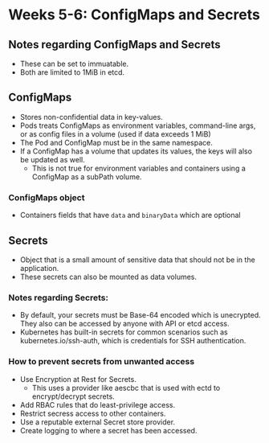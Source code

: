 # Weeks 5-6: **ConfigMaps and Secrets**

## Notes regarding ConfigMaps and Secrets

* These can be set to immuatable.
* Both are limited to 1MiB in etcd.

## ConfigMaps

* Stores non-confidential data in key-values.
* Pods treats ConfigMaps as environment variables, command-line args, or as config files in a volume (used if data exceeds 1 MiB)
* The Pod and ConfigMap must be in the same namespace.
* If a ConfigMap has a volume that updates its values, the keys will also be updated as well.
  * This is not true for environment variables and containers using a ConfigMap as a subPath volume.

### ConfigMaps object

* Containers fields that have ``data`` and ``binaryData`` which are optional

## Secrets

* Object that is a small amount of sensitive data that should not be in the application.
* These secrets can also be mounted as data volumes.

### Notes regarding Secrets:

* By default, your secrets must be Base-64 encoded which is unecrypted. They also can be accessed by anyone with API or etcd access.
* Kubernetes has built-in secrets for common scenarios such as kubernetes.io/ssh-auth, which is credentials for SSH authentication.

### How to prevent secrets from unwanted access

* Use Encryption at Rest for Secrets.
  * This uses a provider like aescbc that is used with ectd to encrypt/decrypt secrets.
* Add RBAC rules that do least-privilege access.
* Restrict secress access to other containers.
* Use a reputable external Secret store provider.
* Create logging to where a secret has been accessed.
